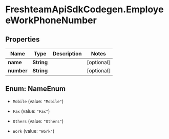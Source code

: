 # FreshteamApiSdkCodegen.EmployeeWorkPhoneNumber

## Properties

| Name       | Type       | Description | Notes      |
| ---------- | ---------- | ----------- | ---------- |
| **name**   | **String** |             | [optional] |
| **number** | **String** |             | [optional] |

## Enum: NameEnum

- `Mobile` (value: `"Mobile"`)

- `Fax` (value: `"Fax"`)

- `Others` (value: `"Others"`)

- `Work` (value: `"Work"`)
